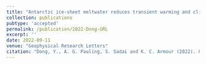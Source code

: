 ```yaml
---
title: "Antarctic ice-sheet meltwater reduces transient warming and climate sensitivity through the sea-surface temperature pattern effect"
collection: publications
pubtype: 'accepted'
permalink: /publication/2022-Dong-GRL
excerpt: ''
date: 2022-09-11
venue: "Geophysical Research Letters"
citation: "Dong, Y., A. G. Pauling, S. Sadai and K. C. Armour (2022). &quot;Antarctic ice-sheet meltwater reduces transient warming and climate sensitivity through the sea-surface temperature pattern effect&quot; <i>Geophysical Research Letters</i>. (accepted)"
---
```

